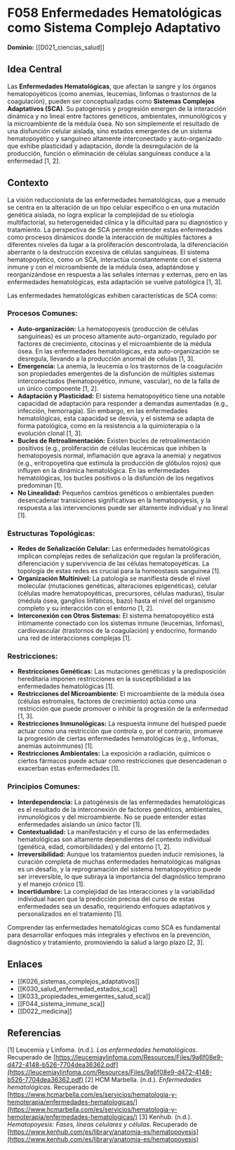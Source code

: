 # F058 Enfermedades Hematológicas como Sistema Complejo Adaptativo

**Dominio:** [[D021_ciencias_salud]]

## Idea Central

Las **Enfermedades Hematológicas**, que afectan la sangre y los órganos hematopoyéticos (como anemias, leucemias, linfomas o trastornos de la coagulación), pueden ser conceptualizadas como **Sistemas Complejos Adaptativos (SCA)**. Su patogénesis y progresión emergen de la interacción dinámica y no lineal entre factores genéticos, ambientales, inmunológicos y la microambiente de la médula ósea. No son simplemente el resultado de una disfunción celular aislada, sino estados emergentes de un sistema hematopoyético y sanguíneo altamente interconectado y auto-organizado que exhibe plasticidad y adaptación, donde la desregulación de la producción, función o eliminación de células sanguíneas conduce a la enfermedad [1, 2].

## Contexto

La visión reduccionista de las enfermedades hematológicas, que a menudo se centra en la alteración de un tipo celular específico o en una mutación genética aislada, no logra explicar la complejidad de su etiología multifactorial, su heterogeneidad clínica y la dificultad para su diagnóstico y tratamiento. La perspectiva de SCA permite entender estas enfermedades como procesos dinámicos donde la interacción de múltiples factores a diferentes niveles da lugar a la proliferación descontrolada, la diferenciación aberrante o la destrucción excesiva de células sanguíneas. El sistema hematopoyético, como un SCA, interactúa constantemente con el sistema inmune y con el microambiente de la médula ósea, adaptándose y reorganizándose en respuesta a las señales internas y externas, pero en las enfermedades hematológicas, esta adaptación se vuelve patológica [1, 3].

Las enfermedades hematológicas exhiben características de SCA como:

### Procesos Comunes:

*   **Auto-organización:** La hematopoyesis (producción de células sanguíneas) es un proceso altamente auto-organizado, regulado por factores de crecimiento, citocinas y el microambiente de la médula ósea. En las enfermedades hematológicas, esta auto-organización se desregula, llevando a la producción anormal de células [1, 3].
*   **Emergencia:** La anemia, la leucemia o los trastornos de la coagulación son propiedades emergentes de la disfunción de múltiples sistemas interconectados (hematopoyético, inmune, vascular), no de la falla de un único componente [1, 2].
*   **Adaptación y Plasticidad:** El sistema hematopoyético tiene una notable capacidad de adaptación para responder a demandas aumentadas (e.g., infección, hemorragia). Sin embargo, en las enfermedades hematológicas, esta capacidad se desvía, y el sistema se adapta de forma patológica, como en la resistencia a la quimioterapia o la evolución clonal [1, 3].
*   **Bucles de Retroalimentación:** Existen bucles de retroalimentación positivos (e.g., proliferación de células leucémicas que inhiben la hematopoyesis normal, inflamación que agrava la anemia) y negativos (e.g., eritropoyetina que estimula la producción de glóbulos rojos) que influyen en la dinámica hematológica. En las enfermedades hematológicas, los bucles positivos o la disfunción de los negativos predominan [1].
*   **No Linealidad:** Pequeños cambios genéticos o ambientales pueden desencadenar transiciones significativas en la hematopoyesis, y la respuesta a las intervenciones puede ser altamente individual y no lineal [1].

### Estructuras Topológicas:

*   **Redes de Señalización Celular:** Las enfermedades hematológicas implican complejas redes de señalización que regulan la proliferación, diferenciación y supervivencia de las células hematopoyéticas. La topología de estas redes es crucial para la homeostasis sanguínea [1].
*   **Organización Multinivel:** La patología se manifiesta desde el nivel molecular (mutaciones genéticas, alteraciones epigenéticas), celular (células madre hematopoyéticas, precursores, células maduras), tisular (médula ósea, ganglios linfáticos, bazo) hasta el nivel del organismo completo y su interacción con el entorno [1, 2].
*   **Interconexión con Otros Sistemas:** El sistema hematopoyético está íntimamente conectado con los sistemas inmune (leucemias, linfomas), cardiovascular (trastornos de la coagulación) y endocrino, formando una red de interacciones complejas [1].

### Restricciones:

*   **Restricciones Genéticas:** Las mutaciones genéticas y la predisposición hereditaria imponen restricciones en la susceptibilidad a las enfermedades hematológicas [1].
*   **Restricciones del Microambiente:** El microambiente de la médula ósea (células estromales, factores de crecimiento) actúa como una restricción que puede promover o inhibir la progresión de la enfermedad [1, 3].
*   **Restricciones Inmunológicas:** La respuesta inmune del huésped puede actuar como una restricción que controla o, por el contrario, promueve la progresión de ciertas enfermedades hematológicas (e.g., linfomas, anemias autoinmunes) [1].
*   **Restricciones Ambientales:** La exposición a radiación, químicos o ciertos fármacos puede actuar como restricciones que desencadenan o exacerban estas enfermedades [1].

### Principios Comunes:

*   **Interdependencia:** La patogénesis de las enfermedades hematológicas es el resultado de la interconexión de factores genéticos, ambientales, inmunológicos y del microambiente. No se puede entender estas enfermedades aislando un único factor [1].
*   **Contextualidad:** La manifestación y el curso de las enfermedades hematológicas son altamente dependientes del contexto individual (genética, edad, comorbilidades) y del entorno [1, 2].
*   **Irreversibilidad:** Aunque los tratamientos pueden inducir remisiones, la curación completa de muchas enfermedades hematológicas malignas es un desafío, y la reprogramación del sistema hematopoyético puede ser irreversible, lo que subraya la importancia del diagnóstico temprano y el manejo crónico [1].
*   **Incertidumbre:** La complejidad de las interacciones y la variabilidad individual hacen que la predicción precisa del curso de estas enfermedades sea un desafío, requiriendo enfoques adaptativos y personalizados en el tratamiento [1].

Comprender las enfermedades hematológicas como SCA es fundamental para desarrollar enfoques más integrales y efectivos en la prevención, diagnóstico y tratamiento, promoviendo la salud a largo plazo [2, 3].

## Enlaces

*   [[K026_sistemas_complejos_adaptativos]]
*   [[K030_salud_enfermedad_estados_sca]]
*   [[K033_propiedades_emergentes_salud_sca]]
*   [[F044_sistema_inmune_sca]]
*   [[D022_medicina]]

## Referencias

[1] Leucemia y Linfoma. (n.d.). *Las enfermedades hematológicas*. Recuperado de [https://leucemiaylinfoma.com/Resources/Files/9a6f08e9-d472-4148-b526-7704dea36362.pdf](https://leucemiaylinfoma.com/Resources/Files/9a6f08e9-d472-4148-b526-7704dea36362.pdf)
[2] HCM Marbella. (n.d.). *Enfermedades hematológicas*. Recuperado de [https://www.hcmarbella.com/es/servicios/hematologia-y-hemoterapia/enfermedades-hematologicas/](https://www.hcmarbella.com/es/servicios/hematologia-y-hemoterapia/enfermedades-hematologicas/)
[3] Kenhub. (n.d.). *Hematopoyesis: Fases, líneas celulares y células*. Recuperado de [https://www.kenhub.com/es/library/anatomia-es/hematopoyesis](https://www.kenhub.com/es/library/anatomia-es/hematopoyesis)

